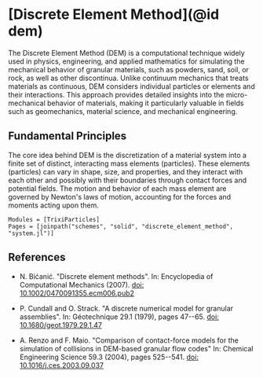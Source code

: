 # [Discrete Element Method](@id dem)
The Discrete Element Method (DEM) is a computational technique widely used in physics, engineering,
and applied mathematics for simulating the mechanical behavior of granular materials, such as powders,
sand, soil, or rock, as well as other discontinua. Unlike continuum mechanics that treats materials as 
continuous, DEM considers individual particles or elements and their interactions. This approach provides
detailed insights into the micro-mechanical behavior of materials, making it particularly valuable
in fields such as geomechanics, material science, and mechanical engineering.

## Fundamental Principles
The core idea behind DEM is the discretization of a material system into a finite set of distinct,
interacting mass elements (particles). These elements (particles) can vary in shape, size, and properties, and 
they interact with each other and possibly with their boundaries through contact forces and potential fields.
The motion and behavior of each mass element are governed by Newton's laws of motion, accounting for the forces
and moments acting upon them.

```@autodocs
Modules = [TrixiParticles]
Pages = [joinpath("schemes", "solid", "discrete_element_method", "system.jl")]
```

## References
- N. Bićanić. "Discrete element methods". 
  In: Encyclopedia of Computational Mechanics (2007).
  [doi: 10.1002/0470091355.ecm006.pub2](https://doi.org/10.1002/0470091355.ecm006.pub2)

- P. Cundall and O. Strack. "A discrete numerical model for granular assemblies". 
  In:  Géotechnique 29.1 (1979), pages 47--65.
  [doi: 10.1680/geot.1979.29.1.47](https://doi.org/10.1680/geot.1979.29.1.47)

- A. Renzo and F. Maio. "Comparison of contact-force models for the simulation of collisions in DEM-based granular flow codes"
  In: Chemical Engineering Science 59.3 (2004), pages 525--541.
  [doi: 10.1016/j.ces.2003.09.037](https://doi.org/10.1016/j.ces.2003.09.037)

